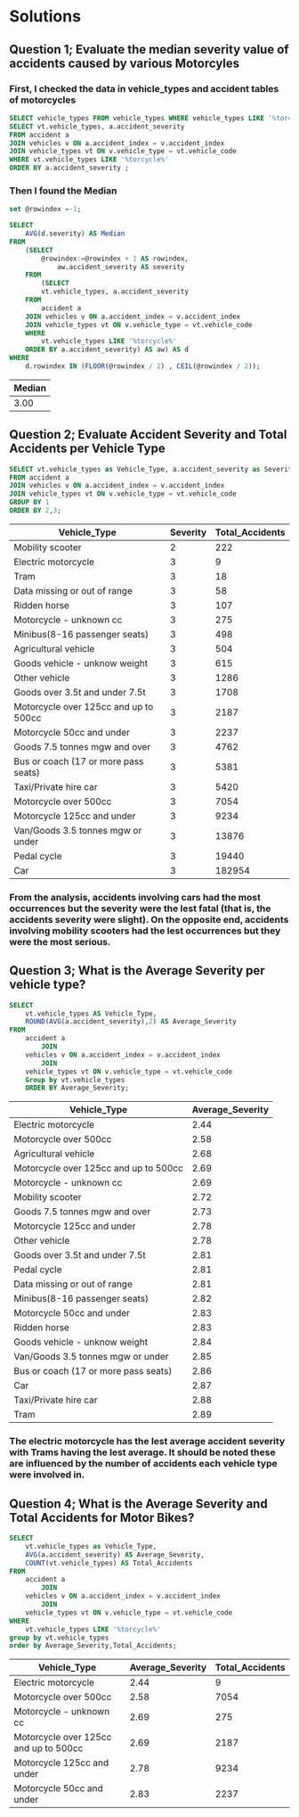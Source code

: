 # Solutions
## Question 1; Evaluate the median severity value of accidents caused by various Motorcyles
### First, I checked the data in vehicle_types and accident tables of motorcycles
````sql
SELECT vehicle_types FROM vehicle_types WHERE vehicle_types LIKE '%torcycle%';
SELECT vt.vehicle_types, a.accident_severity
FROM accident a
JOIN vehicles v ON a.accident_index = v.accident_index
JOIN vehicle_types vt ON v.vehicle_type = vt.vehicle_code
WHERE vt.vehicle_types LIKE '%torcycle%'
ORDER BY a.accident_severity ;
  ````
### Then I found the Median
````sql
set @rowindex =-1;

SELECT 
    AVG(d.severity) AS Median
FROM
    (SELECT 
        @rowindex:=@rowindex + 1 AS rowindex,
            aw.accident_severity AS severity
    FROM
        (SELECT 
        vt.vehicle_types, a.accident_severity
    FROM
        accident a
    JOIN vehicles v ON a.accident_index = v.accident_index
    JOIN vehicle_types vt ON v.vehicle_type = vt.vehicle_code
    WHERE
        vt.vehicle_types LIKE '%torcycle%'
    ORDER BY a.accident_severity) AS aw) AS d
WHERE
    d.rowindex IN (FLOOR(@rowindex / 2) , CEIL(@rowindex / 2));
  ````
  
| Median |
| ------ |
| 3.00   |

## Question 2; Evaluate Accident Severity and Total Accidents per Vehicle Type
````sql
SELECT vt.vehicle_types as Vehicle_Type, a.accident_severity as Severity, count(vt.vehicle_types) as Total_Accidents
FROM accident a
JOIN vehicles v ON a.accident_index = v.accident_index
JOIN vehicle_types vt ON v.vehicle_type = vt.vehicle_code
GROUP BY 1
ORDER BY 2,3;
  ````
  
| Vehicle_Type                           | Severity | Total_Accidents |
| -------------------------------------  | -------- | --------------- |
| Mobility scooter                       | 2        | 222             |
| Electric motorcycle                    | 3        | 9               |
| Tram                                   | 3        | 18              |
| Data missing or out of range           | 3        | 58              |
| Ridden horse                           | 3        | 107             |
| Motorcycle - unknown cc                | 3        | 275             |
| Minibus(8-16 passenger seats)          | 3        | 498             |
| Agricultural vehicle                   | 3        | 504             |
| Goods vehicle - unknow weight          | 3        | 615             |
| Other vehicle                          | 3        | 1286            |
| Goods over 3.5t and under 7.5t         | 3        | 1708            |
| Motorcycle over 125cc and up to 500cc  | 3        | 2187            |
| Motorcycle 50cc and under              | 3        | 2237            |
| Goods 7.5 tonnes mgw and over          | 3        | 4762            |
| Bus or coach (17 or more pass seats)   | 3        | 5381            |
| Taxi/Private hire car                  | 3        | 5420            |
| Motorcycle over 500cc                  | 3        | 7054            |
| Motorcycle 125cc and under             | 3        | 9234            |
| Van/Goods 3.5 tonnes mgw or under      | 3        | 13876           |
| Pedal cycle                            | 3        | 19440           |
| Car                                    | 3        | 182954          |

### From the analysis, accidents involving cars had the most occurrences but the severity were the lest fatal (that is, the accidents severity were slight). On the opposite end, accidents involving mobility scooters had the lest occurrences but they were the most serious.

## Question 3; What is the Average Severity per vehicle type?
````sql
SELECT 
    vt.vehicle_types AS Vehicle_Type,
    ROUND(AVG(a.accident_severity),2) AS Average_Severity
FROM
    accident a
        JOIN
    vehicles v ON a.accident_index = v.accident_index
        JOIN
    vehicle_types vt ON v.vehicle_type = vt.vehicle_code
    Group by vt.vehicle_types
    ORDER BY Average_Severity;
  ````
     
| Vehicle_Type                           | Average_Severity |
| -------------------------------------  | ---------------- |
| Electric motorcycle                    | 2.44             |
| Motorcycle over 500cc                  | 2.58             |
| Agricultural vehicle                   | 2.68             |
| Motorcycle over 125cc and up to 500cc  | 2.69             |
| Motorcycle - unknown cc                | 2.69             |
| Mobility scooter                       | 2.72             |
| Goods 7.5 tonnes mgw and over          | 2.73             |
| Motorcycle 125cc and under             | 2.78             |
| Other vehicle                          | 2.78             |
| Goods over 3.5t and under 7.5t         | 2.81             |
| Pedal cycle                            | 2.81             |
| Data missing or out of range           | 2.81             |
| Minibus(8-16 passenger seats)          | 2.82             |
| Motorcycle 50cc and under              | 2.83             |
| Ridden horse                           | 2.83             |
| Goods vehicle - unknow weight          | 2.84             |
| Van/Goods 3.5 tonnes mgw or under      | 2.85             |
| Bus or coach (17 or more pass seats)   | 2.86             |
| Car                                    | 2.87             |
| Taxi/Private hire car                  | 2.88             |
| Tram                                   | 2.89             | 

### The electric motorcycle has the lest average accident severity with Trams having the lest average. It should be noted these are influenced by the number of accidents each vehicle type were involved in.

## Question 4; What is the Average Severity and Total Accidents for Motor Bikes?
````sql
SELECT 
    vt.vehicle_types as Vehicle_Type,
    AVG(a.accident_severity) AS Average_Severity,
    COUNT(vt.vehicle_types) AS Total_Accidents
FROM
    accident a
        JOIN
    vehicles v ON a.accident_index = v.accident_index
        JOIN
    vehicle_types vt ON v.vehicle_type = vt.vehicle_code
WHERE
    vt.vehicle_types LIKE '%torcycle%'
group by vt.vehicle_types
order by Average_Severity,Total_Accidents;
````

| Vehicle_Type                           | Average_Severity | Total_Accidents |
| -------------------------------------  | ---------------- | --------------- |
| Electric motorcycle                    | 2.44             | 9               |
| Motorcycle over 500cc                  | 2.58             | 7054            |
| Motorcycle - unknown cc                | 2.69             | 275             |
| Motorcycle over 125cc and up to 500cc  | 2.69             | 2187            |
| Motorcycle 125cc and under             | 2.78             | 9234            |
| Motorcycle 50cc and under              | 2.83             | 2237            |


